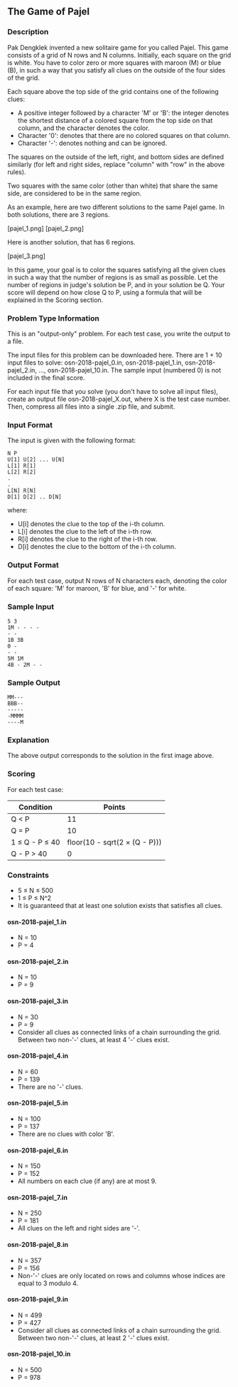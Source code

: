 ## The Game of Pajel

### Description

Pak Dengklek invented a new solitaire game for you called Pajel. This game consists of a grid of N rows and N columns. Initially, each square on the grid is white. You have to color zero or more squares with maroon (M) or blue (B), in such a way that you satisfy all clues on the outside of the four sides of the grid.

Each square above the top side of the grid contains one of the following clues:

- A positive integer followed by a character 'M' or 'B': the integer denotes the shortest distance of a colored square from the top side on that column, and the character denotes the color.
- Character '0': denotes that there are no colored squares on that column.
- Character '-': denotes nothing and can be ignored.

The squares on the outside of the left, right, and bottom sides are defined similarly (for left and right sides, replace "column" with "row" in the above rules).

Two squares with the same color (other than white) that share the same side, are considered to be in the same region.

As an example, here are two different solutions to the same Pajel game. In both solutions, there are 3 regions.

[pajel_1.png] [pajel_2.png]

Here is another solution, that has 6 regions.

[pajel_3.png]

In this game, your goal is to color the squares satisfying all the given clues in such a way that the number of regions is as small as possible. Let the number of regions in judge's solution be P, and in your solution be Q. Your score will depend on how close Q to P, using a formula that will be explained in the Scoring section.

### Problem Type Information

This is an "output-only" problem. For each test case, you write the output to a file. 

The input files for this problem can be downloaded here. There are 1 + 10 input files to solve: osn-2018-pajel\_0.in, osn-2018-pajel\_1.in, osn-2018-pajel\_2.in, ..., osn-2018-pajel\_10.in. The sample input (numbered 0) is not included in the final score.

For each input file that you solve (you don't have to solve all input files), create an output file osn-2018-pajel\_X.out, where X is the test case number. Then, compress all files into a single .zip file, and submit.

### Input Format

The input is given with the following format:
    
    N P
    U[1] U[2] ... U[N]
    L[1] R[1]
    L[2] R[2]
    .
    .
    L[N] R[N]
    D[1] D[2] .. D[N]

where:

- U[i] denotes the clue to the top of the i-th column.
- L[i] denotes the clue to the left of the i-th row.
- R[i] denotes the clue to the right of the i-th row.
- D[i] denotes the clue to the bottom of the i-th column.

### Output Format

For each test case, output N rows of N characters each, denoting the color of each square: 'M' for maroon, 'B' for blue, and '-' for white.

### Sample Input

    5 3
    1M - - - -
    - -
    1B 3B
    0 -
    - -
    5M 1M
    4B - 2M - -

### Sample Output

    MM---
    BBB--
    -----
    -MMMM
    ----M

### Explanation

The above output corresponds to the solution in the first image above.

### Scoring

For each test case:

| Condition      | Points                        |
| -------------- | ----------------------------- |
| Q < P          | 11                            |
| Q = P          | 10                            |
| 1 ≤ Q - P ≤ 40 | floor(10 - sqrt(2 × (Q - P))) |
| Q - P > 40     | 0                             | 


### Constraints

- 5 ≤ N ≤ 500
- 1 ≤ P ≤ N^2
- It is guaranteed that at least one solution exists that satisfies all clues.


#### osn-2018-pajel_1.in

- N = 10
- P = 4

#### osn-2018-pajel_2.in

- N = 10
- P = 9

#### osn-2018-pajel_3.in

- N = 30
- P = 9
- Consider all clues as connected links of a chain surrounding the grid. Between two non-'-' clues, at least 4 '-' clues exist.

#### osn-2018-pajel_4.in

- N = 60
- P = 139
- There are no '-' clues.

#### osn-2018-pajel_5.in

- N = 100
- P = 137
- There are no clues with color 'B'.

#### osn-2018-pajel_6.in

- N = 150
- P = 152
- All numbers on each clue (if any) are at most 9.

#### osn-2018-pajel_7.in

- N = 250
- P = 181
- All clues on the left and right sides are '-'.

#### osn-2018-pajel_8.in

- N = 357
- P = 156
- Non-'-' clues are only located on rows and columns whose indices are equal to 3 modulo 4.

#### osn-2018-pajel_9.in

- N = 499
- P = 427
- Consider all clues as connected links of a chain surrounding the grid. Between two non-'-' clues, at least 2 '-' clues exist.

#### osn-2018-pajel_10.in

- N = 500
- P = 978
